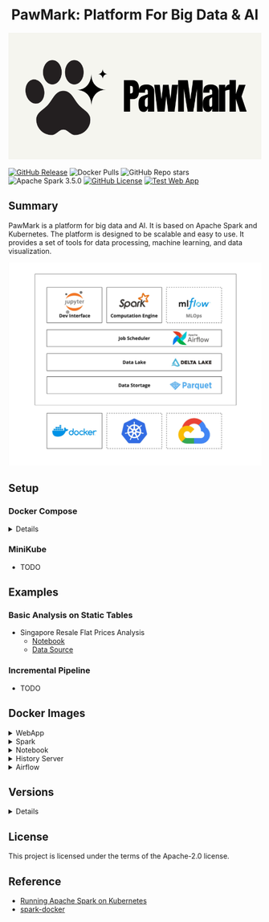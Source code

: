<h1 align="center">PawMark: Platform For Big Data & AI</h2>

<p align="center">
<img src="resources/images/logo.png" alt="Logo">
</p>


[![GitHub Release](https://img.shields.io/github/v/release/xuwenyihust/DataPulse?include_prereleases&label=Release)](https://github.com/xuwenyihust/DataPulse/releases)
![Docker Pulls](https://img.shields.io/docker/pulls/wenyixu101/webapp?logo=docker)
![GitHub Repo stars](https://img.shields.io/github/stars/xuwenyihust/datapulse)
![Apache Spark 3.5.0](https://img.shields.io/badge/Apache%20Spark-3.5.0-brightgreen?logo=apachespark)
[![GitHub License](https://img.shields.io/github/license/xuwenyihust/Data-Platform?label=License)](https://github.com/xuwenyihust/Data-Platform/blob/main/LICENSE)
[![Test Web App](https://github.com/xuwenyihust/PawMark/actions/workflows/test-webapp.yml/badge.svg)](https://github.com/xuwenyihust/PawMark/actions/workflows/test-webapp.yml)

## Summary
PawMark is a platform for big data and AI. It is based on Apache Spark and Kubernetes. The platform is designed to be scalable and easy to use. It provides a set of tools for data processing, machine learning, and data visualization.

<p align="center">
<img src="resources/images/architecture.jpg" alt="Architecture">
</p>

## Setup

### Docker Compose
<details>
<summary>Details</summary>

- Start [docker-compose](./docker-compose.yml)

  ```bash
  docker-compose up -d
  ```
- Access platform UI
  - http://localhost:5001
- Use notebook
  - Access [http://localhost:8888](http://localhost:8888)
  - Spark session is automatically created
    - Run `spark` in cell to check the spark session
  - Run the following code in the notebook to test the spark session
    ```python
    spark.range(0, 5) \
      .write.format("delta").mode("overwrite").saveAsTable("test")
    ```
- Check the history server
  - Access [http://localhost:18080](http://localhost:18080)
  - Spark application history / progress can be viewed here

- Delta tables
  - Use `/opt/data/delta-table/` as the root directory for delta tables

- Schedule with Airflow
  - Access [http://localhost:8090](http://localhost:8090)
  - Use the default username and password to login
  - Create a new DAG to schedule the spark job
  - Or use the example DAGs in the [`./dags`](./dags/) folder
</details>

### MiniKube
- TODO

## Examples
### Basic Analysis on Static Tables 
- Singapore Resale Flat Prices Analysis
  - [Notebook](./examples/sg-resale-flat-prices/sg-resale-flat-prices-analysis.ipynb)
  - [Data Source](https://beta.data.gov.sg/datasets/d_8b84c4ee58e3cfc0ece0d773c8ca6abc/view)

### Incremental Pipeline
- TODO

## Docker Images
<details>
<summary>WebApp</summary>

[![Build Docker - WebApp](https://github.com/xuwenyihust/DataPulse/actions/workflows/build-docker-webapp.yml/badge.svg)](https://github.com/xuwenyihust/DataPulse/actions/workflows/build-docker-webapp.yml)

- [Dockerfile](./webapp/Dockerfile) 

</details>

<details>
<summary>Spark</summary>

[![Build Docker - Spark](https://github.com/xuwenyihust/DataPulse/actions/workflows/build-docker-spark.yml/badge.svg)](https://github.com/xuwenyihust/DataPulse/actions/workflows/build-docker-spark.yml)

- [Dockerfile](./docker/spark/Dockerfile) 
- Includes
  - Spark
  - Python

</details>

<details>
<summary>Notebook</summary>

[![Build Docker - Notebook](https://github.com/xuwenyihust/DataPulse/actions/workflows/build-docker-notebook.yml/badge.svg)](https://github.com/xuwenyihust/DataPulse/actions/workflows/build-docker-notebook.yml)

- [Dockerfile](./docker/notebook/Dockerfile)
- Includes
  - Jupyter Notebook
  - Spark
  - Google Cloud SDK
  - GCS Connector
  - Pyspark Startup Script
  - Notebook Save Hook Function
</details>

<details>
<summary>History Server</summary>

[![Build Docker - History Server](https://github.com/xuwenyihust/DataPulse/actions/workflows/build-docker-history-server.yml/badge.svg)](https://github.com/xuwenyihust/DataPulse/actions/workflows/build-docker-history-server.yml)

- [Dockerfile](./docker/history-server/Dockerfile) 
- Includes
  - Spark
  - GCS Connector
</details>

<details>
<summary> Airflow </summary>

[![Build Docker - Airflow](https://github.com/xuwenyihust/DataPulse/actions/workflows/build-docker-airflow.yml/badge.svg)](https://github.com/xuwenyihust/DataPulse/actions/workflows/build-docker-airflow.yml)

- [Dockerfile](./docker/airflow/Dockerfile) 
- Includes
  - Python
  - Java
  - pyspark
</details>


## Versions
<details>
<summary>Details</summary>
| Component    | Version |
|--------------|---------|
| Scala        | 2.12    |
| Java         | 17      |
| Python       | 3.11    |
| IPython      | 8.16.1  |
| Apache Spark | 3.5.0   |
| Delta Lake   | 3.0.0   |
| Airflow      | 2.9.1   |
| Postgres     | 13      |
| React        | 18.3.1  |
</details>

## License
This project is licensed under the terms of the Apache-2.0 license.

## Reference
- [Running Apache Spark on Kubernetes](https://medium.com/empathyco/running-apache-spark-on-kubernetes-2e64c73d0bb2)
- [spark-docker](https://github.com/apache/spark-docker)
